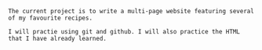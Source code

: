     The current project is to write a multi-page website featuring several of my favourite recipes.

    I will practie using git and github. I will also practice the HTML that I have already learned.
